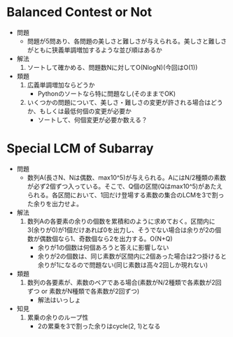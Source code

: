 # Balanced Contest or Not

- 問題
    - 問題が5問あり、各問題の美しさと難しさが与えられる。美しさと難しさがともに狭義単調増加するような並び順はあるか
- 解法
    1. ソートして確かめる、問題数Nに対してO(NlogN)(今回はO(1))
- 類題
    1. 広義単調増加ならどうか
        - Pythonのソートなら特に問題なし(そのままでOK)
    2. いくつかの問題について、美しさ・難しさの変更が許される場合はどうか、もしくは最低何個の変更が必要か
        - ソートして、何個変更が必要か数える？

# Special LCM of Subarray

- 問題
    - 数列A(長さN、Nは偶数、max10^5)が与えられる。AにはN/2種類の素数が必ず2個ずつ入っている。そこで、Q個の区間(Qはmax10^5)があたえられる。各区間において、1回だけ登場する素数の集合のLCMを3で割った余りを出力せよ。
- 解法
    1. 数列Aの各要素の余りの個数を累積和のように求めておく。区間内に3(余りが0)が1個だけあれば0を出力し、そうでない場合は余りが2の個数が偶数個なら1、奇数個なら2を出力する。O(N+Q)
        - 余りが1の個数は何個あろうと答えに影響しない
        - 余りが2の個数は、同じ素数が区間内に2個あった場合は2つ掛けると余りが1になるので問題ない(同じ素数は高々2回しか現れない)
- 類題
    1. 数列の各要素が、素数のペアである場合(素数がN/2種類で各素数が2回ずつ or 素数がN種類で各素数が2回ずつ)
        - 解法はいっしょ
- 知見
    1. 累乗の余りのループ性
        - 2の累乗を3で割った余りはcycle(2, 1)となる
